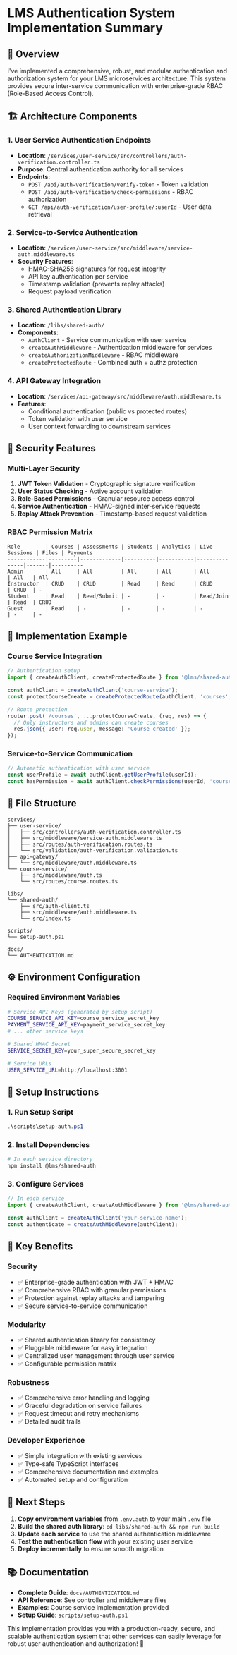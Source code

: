 # LMS Authentication System Implementation Summary

## 🎯 Overview

I've implemented a comprehensive, robust, and modular authentication and authorization system for your LMS microservices architecture. This system provides secure inter-service communication with enterprise-grade RBAC (Role-Based Access Control).

## 🏗️ Architecture Components

### 1. **User Service Authentication Endpoints**
- **Location**: `/services/user-service/src/controllers/auth-verification.controller.ts`
- **Purpose**: Central authentication authority for all services
- **Endpoints**:
  - `POST /api/auth-verification/verify-token` - Token validation
  - `POST /api/auth-verification/check-permissions` - RBAC authorization
  - `GET /api/auth-verification/user-profile/:userId` - User data retrieval

### 2. **Service-to-Service Authentication**
- **Location**: `/services/user-service/src/middleware/service-auth.middleware.ts`
- **Security Features**:
  - HMAC-SHA256 signatures for request integrity
  - API key authentication per service
  - Timestamp validation (prevents replay attacks)
  - Request payload verification

### 3. **Shared Authentication Library**
- **Location**: `/libs/shared-auth/`
- **Components**:
  - `AuthClient` - Service communication with user service
  - `createAuthMiddleware` - Authentication middleware for services
  - `createAuthorizationMiddleware` - RBAC middleware
  - `createProtectedRoute` - Combined auth + authz protection

### 4. **API Gateway Integration**
- **Location**: `/services/api-gateway/src/middleware/auth.middleware.ts`
- **Features**:
  - Conditional authentication (public vs protected routes)
  - Token validation with user service
  - User context forwarding to downstream services

## 🔐 Security Features

### **Multi-Layer Security**
1. **JWT Token Validation** - Cryptographic signature verification
2. **User Status Checking** - Active account validation
3. **Role-Based Permissions** - Granular resource access control
4. **Service Authentication** - HMAC-signed inter-service requests
5. **Replay Attack Prevention** - Timestamp-based request validation

### **RBAC Permission Matrix**
```
Role        | Courses | Assessments | Students | Analytics | Live Sessions | Files | Payments
------------|---------|-------------|----------|-----------|---------------|-------|----------
Admin       | All     | All         | All      | All       | All           | All   | All
Instructor  | CRUD    | CRUD        | Read     | Read      | CRUD          | CRUD  | -
Student     | Read    | Read/Submit | -        | -         | Read/Join     | Read  | CRUD
Guest       | Read    | -           | -        | -         | -             | -     | -
```

## 🚀 Implementation Example

### **Course Service Integration**
```typescript
// Authentication setup
import { createAuthClient, createProtectedRoute } from '@lms/shared-auth';

const authClient = createAuthClient('course-service');
const protectCourseCreate = createProtectedRoute(authClient, 'courses', 'create');

// Route protection
router.post('/courses', ...protectCourseCreate, (req, res) => {
  // Only instructors and admins can create courses
  res.json({ user: req.user, message: 'Course created' });
});
```

### **Service-to-Service Communication**
```typescript
// Automatic authentication with user service
const userProfile = await authClient.getUserProfile(userId);
const hasPermission = await authClient.checkPermissions(userId, 'courses', 'update');
```

## 📁 File Structure

```
services/
├── user-service/
│   ├── src/controllers/auth-verification.controller.ts
│   ├── src/middleware/service-auth.middleware.ts
│   ├── src/routes/auth-verification.routes.ts
│   └── src/validation/auth-verification.validation.ts
├── api-gateway/
│   └── src/middleware/auth.middleware.ts
└── course-service/
    ├── src/middleware/auth.ts
    └── src/routes/course.routes.ts

libs/
└── shared-auth/
    ├── src/auth-client.ts
    ├── src/middleware/auth.middleware.ts
    └── src/index.ts

scripts/
└── setup-auth.ps1

docs/
└── AUTHENTICATION.md
```

## ⚙️ Environment Configuration

### **Required Environment Variables**
```bash
# Service API Keys (generated by setup script)
COURSE_SERVICE_API_KEY=course_service_secret_key
PAYMENT_SERVICE_API_KEY=payment_service_secret_key
# ... other service keys

# Shared HMAC Secret
SERVICE_SECRET_KEY=your_super_secure_secret_key

# Service URLs
USER_SERVICE_URL=http://localhost:3001
```

## 🔧 Setup Instructions

### **1. Run Setup Script**
```powershell
.\scripts\setup-auth.ps1
```

### **2. Install Dependencies**
```bash
# In each service directory
npm install @lms/shared-auth
```

### **3. Configure Services**
```typescript
// In each service
import { createAuthClient, createAuthMiddleware } from '@lms/shared-auth';

const authClient = createAuthClient('your-service-name');
const authenticate = createAuthMiddleware(authClient);
```

## 🎯 Key Benefits

### **Security**
- ✅ Enterprise-grade authentication with JWT + HMAC
- ✅ Comprehensive RBAC with granular permissions
- ✅ Protection against replay attacks and tampering
- ✅ Secure service-to-service communication

### **Modularity**
- ✅ Shared authentication library for consistency
- ✅ Pluggable middleware for easy integration
- ✅ Centralized user management through user service
- ✅ Configurable permission matrix

### **Robustness**
- ✅ Comprehensive error handling and logging
- ✅ Graceful degradation on service failures
- ✅ Request timeout and retry mechanisms
- ✅ Detailed audit trails

### **Developer Experience**
- ✅ Simple integration with existing services
- ✅ Type-safe TypeScript interfaces
- ✅ Comprehensive documentation and examples
- ✅ Automated setup and configuration

## 🚦 Next Steps

1. **Copy environment variables** from `.env.auth` to your main `.env` file
2. **Build the shared auth library**: `cd libs/shared-auth && npm run build`
3. **Update each service** to use the shared authentication middleware
4. **Test the authentication flow** with your existing user service
5. **Deploy incrementally** to ensure smooth migration

## 📚 Documentation

- **Complete Guide**: `docs/AUTHENTICATION.md`
- **API Reference**: See controller and middleware files
- **Examples**: Course service implementation provided
- **Setup Guide**: `scripts/setup-auth.ps1`

This implementation provides you with a production-ready, secure, and scalable authentication system that other services can easily leverage for robust user authentication and authorization! 🎉
